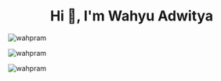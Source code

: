 <h1 align="center">Hi 👋, I'm Wahyu Adwitya</h1>

<p align="left"> <img src="https://komarev.com/ghpvc/?username=wahpram&label=Profile%20views&color=0e75b6&style=flat" alt="wahpram" /> </p>

<p><img align="center" src="https://github-readme-stats.vercel.app/api/top-langs?username=wahpram&show_icons=true&locale=en&layout=compact" alt="wahpram" /></p>

<p><img align="center" src="https://github-readme-streak-stats.herokuapp.com/?user=wahpram&" alt="wahpram" /></p>

